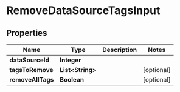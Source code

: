 

# RemoveDataSourceTagsInput


## Properties

| Name | Type | Description | Notes |
|------------ | ------------- | ------------- | -------------|
|**dataSourceId** | **Integer** |  |  |
|**tagsToRemove** | **List&lt;String&gt;** |  |  [optional] |
|**removeAllTags** | **Boolean** |  |  [optional] |



